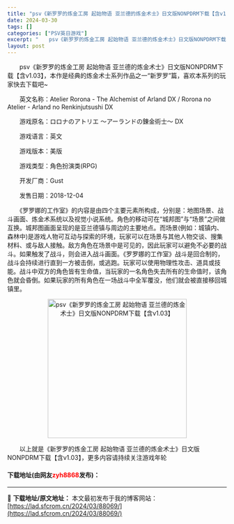 ```yaml
---
title: "psv《新罗罗的炼金工房 起始物语 亚兰德的炼金术士》日文版NONPDRM下载【含v1.03】"
date: 2024-03-30
tags: []
categories: ["PSV英日游戏"]
excerpt: "　　psv《新罗罗的炼金工房 起始物语 亚兰德的炼金术士》日文版NONPDRM下载【含v1.03】，本作是经典的炼金术士系列作品之一&ldquo;新罗罗&rdquo;篇，喜欢本系列的玩家快去下载吧~ 　　英文名称：Atelier Rorona - The Alchemist of Arland DX&hellip;"
layout: post
---
```


 <p>　　psv《新罗罗的炼金工房 起始物语 亚兰德的炼金术士》日文版NONPDRM下载【含v1.03】，本作是经典的炼金术士系列作品之一&ldquo;新罗罗&rdquo;篇，喜欢本系列的玩家快去下载吧~</p> <p>　　英文名称：Atelier Rorona - The Alchemist of Arland DX / Rorona no Atelier - Arland no Renkinjutsushi DX</p> <p>　　游戏原名：ロロナのアトリエ ～アーランドの錬金術士～ DX</p> <p>　　游戏语言：英文</p> <p>　　游戏版本：美版</p> <p>　　游戏类型：角色扮演类(RPG)</p> <p>　　开发厂商：Gust</p> <p>　　发售日期：2018-12-04</p> <p>　　《罗罗娜的工作室》的内容是由四个主要元素所构成，分别是：地图场景、战斗画面、炼金术系统以及视觉小说系统。角色的移动可在&ldquo;城邦图&rdquo;与&ldquo;场景&rdquo;之间做互换。城邦图画面呈现的是亚兰德镇与周边的主要地点。而场景(例如：城镇内、森林中)是游戏人物可互动与探索的环境，玩家可以在场景与其他人物交谈、搜集材料、或与敌人接触。敌方角色在场景中是可见的，因此玩家可以避免不必要的战斗。如果触发了战斗，则会进入战斗画面。《罗罗娜的工作室》战斗是回合制的，战斗会持续进行直到一方被击倒，或逃跑。玩家可以使用物理性攻击、道具或技能。战斗中双方的角色皆有生命值，当玩家的一名角色失去所有的生命值时，该角色就会昏倒。如果玩家的所有角色在一场战斗中全军覆没，他们就会被直接移回城镇里。</p> <p align="center"><img align="" border="0" src="https://lad.sfcrom.cn/wp-content/uploads/2024/03/20240330_66077deaeccff.jpg" width="319" alt="psv《新罗罗的炼金工房 起始物语 亚兰德的炼金术士》日文版NONPDRM下载【含v1.03】" /></p> <p>　　以上就是《新罗罗的炼金工房 起始物语 亚兰德的炼金术士》日文版NONPDRM下载【含v1.03】，更多内容请持续关注游戏年轮</p> <p><h4>下载地址(由网友<font color="red">zyh8868</font>发布)：</h4></p> 

---
📖 **下载地址/原文地址：** 本文最初发布于我的博客网站：[https://lad.sfcrom.cn/2024/03/88069/](https://lad.sfcrom.cn/2024/03/88069/)
